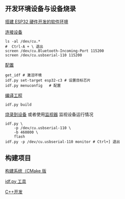 

## 开发环境设备与设备烧录
[搭建 ESP32 硬件开发的软件环境](https://docs.espressif.com/projects/esp-idf/zh_CN/v4.4.2/esp32/get-started/index.html)

[连接设备](https://docs.espressif.com/projects/esp-idf/zh_CN/v4.4.2/esp32/get-started/index.html#get-started-connect)
```shell
ls -al /dev/cu.*
#  Ctrl-A + \ 退出
screen /dev/cu.Bluetooth-Incoming-Port 115200 
screen /dev/cu.usbserial-110 115200
```

[配置](https://docs.espressif.com/projects/esp-idf/zh_CN/v4.4.2/esp32/get-started/index.html#get-started-configure)
```shell
get_idf # 激活环境
idf.py set-target esp32-c3 # 设置目标芯片
idf.py menuconfig   # 配置
```

[编译工程](https://docs.espressif.com/projects/esp-idf/zh_CN/v4.4.2/esp32/get-started/index.html#get-started-build)
```shell
idf.py build
```

[烧录到设备](https://docs.espressif.com/projects/esp-idf/zh_CN/v4.4.2/esp32/get-started/index.html#get-started-flash) 或者使用[监视器](https://docs.espressif.com/projects/esp-idf/zh_CN/v4.4.2/esp32/get-started/index.html#get-started-build-monitor) 监视设备运行情况
```shell
idf.py \
    -p /dev/cu.usbserial-110 \
    -b 460800 \
    flash
idf.py -p /dev/cu.usbserial-110 monitor # Ctrl+] 退出
```


## 构建项目
[构建系统（CMake 版](https://docs.espressif.com/projects/esp-idf/zh_CN/v4.4.2/esp32/api-guides/build-system.html#cmake)


[idf.py 工具](https://docs.espressif.com/projects/esp-idf/zh_CN/v4.4.2/esp32/api-guides/build-system.html#idf-py)


[C++开发](https://blog.csdn.net/m0_50064262/article/details/118695186)




